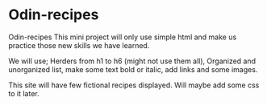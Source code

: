 # Odin-recipes
Odin-recipes
This mini project will only use simple html and make us practice those new skills we have learned.

We will use;
Herders from h1 to h6 (might not use them all),
Organized and unorganized list,
make some text bold or italic,
add links and some images.

This site will have few fictional recipes displayed. Will maybe add some css to it later.